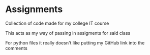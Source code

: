 # Assignments
Collection of code made for my college  IT course

This acts as my way of passing in assigments for said class

For python files it really doesn't like putting my GitHub link into the comments
